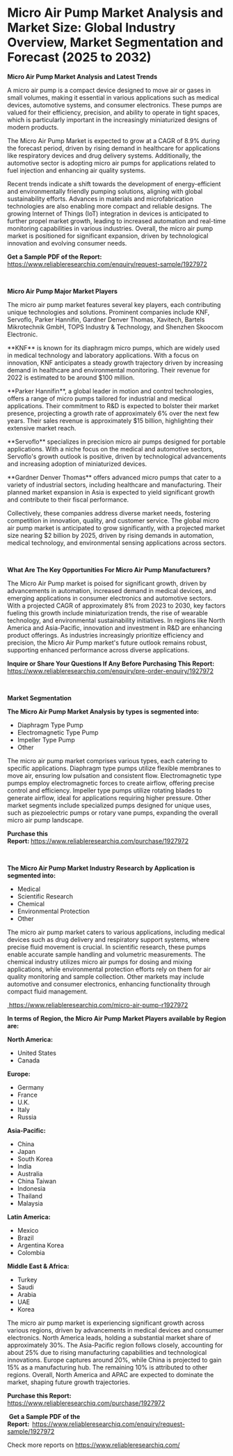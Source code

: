 <p><h1>Micro Air Pump Market Analysis and Market Size: Global Industry Overview, Market Segmentation and Forecast (2025 to 2032)</h1></p><p><strong>Micro Air Pump Market Analysis and Latest Trends</strong></p>
<p><p>A micro air pump is a compact device designed to move air or gases in small volumes, making it essential in various applications such as medical devices, automotive systems, and consumer electronics. These pumps are valued for their efficiency, precision, and ability to operate in tight spaces, which is particularly important in the increasingly miniaturized designs of modern products.</p><p>The Micro Air Pump Market is expected to grow at a CAGR of 8.9% during the forecast period, driven by rising demand in healthcare for applications like respiratory devices and drug delivery systems. Additionally, the automotive sector is adopting micro air pumps for applications related to fuel injection and enhancing air quality systems.</p><p>Recent trends indicate a shift towards the development of energy-efficient and environmentally friendly pumping solutions, aligning with global sustainability efforts. Advances in materials and microfabrication technologies are also enabling more compact and reliable designs. The growing Internet of Things (IoT) integration in devices is anticipated to further propel market growth, leading to increased automation and real-time monitoring capabilities in various industries. Overall, the micro air pump market is positioned for significant expansion, driven by technological innovation and evolving consumer needs.</p></p>
<p><strong>Get a Sample PDF of the Report:&nbsp;</strong> <a href="https://www.reliableresearchiq.com/enquiry/request-sample/1927972?utm_campaign=2843&utm_medium=2&utm_source=Github&utm_content=ia&utm_term=08042025&utm_id=micro-air-pump">https://www.reliableresearchiq.com/enquiry/request-sample/1927972</a></p>
<p>&nbsp;</p>
<p><strong>Micro Air Pump Major Market Players</strong></p>
<p><p>The micro air pump market features several key players, each contributing unique technologies and solutions. Prominent companies include KNF, Servoflo, Parker Hannifin, Gardner Denver Thomas, Xavitech, Bartels Mikrotechnik GmbH, TOPS Industry & Technology, and Shenzhen Skoocom Electronic.</p><p>**KNF** is known for its diaphragm micro pumps, which are widely used in medical technology and laboratory applications. With a focus on innovation, KNF anticipates a steady growth trajectory driven by increasing demand in healthcare and environmental monitoring. Their revenue for 2022 is estimated to be around $100 million.</p><p>**Parker Hannifin**, a global leader in motion and control technologies, offers a range of micro pumps tailored for industrial and medical applications. Their commitment to R&D is expected to bolster their market presence, projecting a growth rate of approximately 6% over the next few years. Their sales revenue is approximately $15 billion, highlighting their extensive market reach.</p><p>**Servoflo** specializes in precision micro air pumps designed for portable applications. With a niche focus on the medical and automotive sectors, Servoflo's growth outlook is positive, driven by technological advancements and increasing adoption of miniaturized devices.</p><p>**Gardner Denver Thomas** offers advanced micro pumps that cater to a variety of industrial sectors, including healthcare and manufacturing. Their planned market expansion in Asia is expected to yield significant growth and contribute to their fiscal performance.</p><p>Collectively, these companies address diverse market needs, fostering competition in innovation, quality, and customer service. The global micro air pump market is anticipated to grow significantly, with a projected market size nearing $2 billion by 2025, driven by rising demands in automation, medical technology, and environmental sensing applications across sectors.</p></p>
<p>&nbsp;</p>
<p><strong>What Are The Key Opportunities For Micro Air Pump Manufacturers?</strong></p>
<p><p>The Micro Air Pump market is poised for significant growth, driven by advancements in automation, increased demand in medical devices, and emerging applications in consumer electronics and automotive sectors. With a projected CAGR of approximately 8% from 2023 to 2030, key factors fueling this growth include miniaturization trends, the rise of wearable technology, and environmental sustainability initiatives. In regions like North America and Asia-Pacific, innovation and investment in R&D are enhancing product offerings. As industries increasingly prioritize efficiency and precision, the Micro Air Pump market's future outlook remains robust, supporting enhanced performance across diverse applications.</p></p>
<p><strong>Inquire or Share Your Questions If Any Before Purchasing This Report:</strong> <a href="https://www.reliableresearchiq.com/enquiry/pre-order-enquiry/1927972?utm_campaign=2843&utm_medium=2&utm_source=Github&utm_content=ia&utm_term=08042025&utm_id=micro-air-pump">https://www.reliableresearchiq.com/enquiry/pre-order-enquiry/1927972</a></p>
<p>&nbsp;</p>
<p><strong>Market Segmentation</strong></p>
<p><strong>The Micro Air Pump Market Analysis by types is segmented into:</strong></p>
<p><ul><li>Diaphragm Type Pump</li><li>Electromagnetic Type Pump</li><li>Impeller Type Pump</li><li>Other</li></ul></p>
<p><p>The micro air pump market comprises various types, each catering to specific applications. Diaphragm type pumps utilize flexible membranes to move air, ensuring low pulsation and consistent flow. Electromagnetic type pumps employ electromagnetic forces to create airflow, offering precise control and efficiency. Impeller type pumps utilize rotating blades to generate airflow, ideal for applications requiring higher pressure. Other market segments include specialized pumps designed for unique uses, such as piezoelectric pumps or rotary vane pumps, expanding the overall micro air pump landscape.</p></p>
<p><strong>Purchase this Report:&nbsp;</strong><a href="https://www.reliableresearchiq.com/purchase/1927972?utm_campaign=2843&utm_medium=2&utm_source=Github&utm_content=ia&utm_term=08042025&utm_id=micro-air-pump">https://www.reliableresearchiq.com/purchase/1927972</a></p>
<p>&nbsp;</p>
<p><strong>The Micro Air Pump Market Industry Research by Application is segmented into:</strong></p>
<p><ul><li>Medical</li><li>Scientific Research</li><li>Chemical</li><li>Environmental Protection</li><li>Other</li></ul></p>
<p><p>The micro air pump market caters to various applications, including medical devices such as drug delivery and respiratory support systems, where precise fluid movement is crucial. In scientific research, these pumps enable accurate sample handling and volumetric measurements. The chemical industry utilizes micro air pumps for dosing and mixing applications, while environmental protection efforts rely on them for air quality monitoring and sample collection. Other markets may include automotive and consumer electronics, enhancing functionality through compact fluid management.</p></p>
<p><a href="https://www.reliableresearchiq.com/micro-air-pump-r1927972?utm_campaign=2843&utm_medium=2&utm_source=Github&utm_content=ia&utm_term=08042025&utm_id=micro-air-pump">&nbsp;https://www.reliableresearchiq.com/micro-air-pump-r1927972</a></p>
<p><strong>In terms of Region, the Micro Air Pump Market Players available by Region are:</strong></p>
<p>
    <p> <strong> North America: </strong>
        <ul>
            <li>United States</li>
            <li>Canada</li>
        </ul>
        </p> 
    <p> <strong> Europe: </strong>
        <ul>
            <li>Germany</li>
            <li>France</li>
            <li>U.K.</li>
            <li>Italy</li>
            <li>Russia</li>
        </ul>
        </p> 
    <p> <strong> Asia-Pacific: </strong>
        <ul>
            <li>China</li>
            <li>Japan</li>
            <li>South Korea</li>
            <li>India</li>
            <li>Australia</li>
            <li>China Taiwan</li>
            <li>Indonesia</li>
            <li>Thailand</li>
            <li>Malaysia</li>
        </ul>
        </p> 
    <p> <strong> Latin America: </strong>
        <ul>
            <li>Mexico</li>
            <li>Brazil</li>
            <li>Argentina Korea</li>
            <li>Colombia</li>
        </ul>
        </p> 
    <p> <strong> Middle East & Africa: </strong>
        <ul>
            <li>Turkey</li>
            <li>Saudi</li>
            <li>Arabia</li>
            <li>UAE</li>
            <li>Korea</li>
        </ul>
    </p>
    </p>
<p><p>The micro air pump market is experiencing significant growth across various regions, driven by advancements in medical devices and consumer electronics. North America leads, holding a substantial market share of approximately 30%. The Asia-Pacific region follows closely, accounting for about 25% due to rising manufacturing capabilities and technological innovations. Europe captures around 20%, while China is projected to gain 15% as a manufacturing hub. The remaining 10% is attributed to other regions. Overall, North America and APAC are expected to dominate the market, shaping future growth trajectories.</p></p>
<p><strong>Purchase this Report: </strong><a href="https://www.reliableresearchiq.com/purchase/1927972?utm_campaign=2843&utm_medium=2&utm_source=Github&utm_content=ia&utm_term=08042025&utm_id=micro-air-pump">https://www.reliableresearchiq.com/purchase/1927972</a></p>
<p>&nbsp;<strong>Get a Sample PDF of the Report:&nbsp;&nbsp;</strong><a href="https://www.reliableresearchiq.com/enquiry/request-sample/1927972?utm_campaign=2843&utm_medium=2&utm_source=Github&utm_content=ia&utm_term=08042025&utm_id=micro-air-pump">https://www.reliableresearchiq.com/enquiry/request-sample/1927972</a></p>
<p><strong></strong></p>
<p>Check more reports on <a href="https://www.reliableresearchiq.com/?utm_campaign=2843&utm_medium=2&utm_source=Github&utm_content=ia&utm_term=08042025&utm_id=micro-air-pump">https://www.reliableresearchiq.com/</a></p>